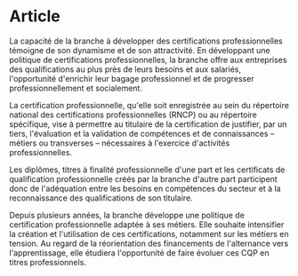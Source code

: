 # Article

La capacité de la branche à développer des certifications professionnelles témoigne de son dynamisme et de son attractivité. En développant une politique de certifications professionnelles, la branche offre aux entreprises des qualifications au plus près de leurs besoins et aux salariés, l'opportunité d'enrichir leur bagage professionnel et de progresser professionnellement et socialement.

La certification professionnelle, qu'elle soit enregistrée au sein du répertoire national des certifications professionnelles (RNCP) ou au répertoire spécifique, vise à permettre au titulaire de la certification de justifier, par un tiers, l'évaluation et la validation de compétences et de connaissances – métiers ou transverses – nécessaires à l'exercice d'activités professionnelles.

Les diplômes, titres à finalité professionnelle d'une part et les certificats de qualification professionnelle créés par la branche d'autre part participent donc de l'adéquation entre les besoins en compétences du secteur et à la reconnaissance des qualifications de son titulaire.

Depuis plusieurs années, la branche développe une politique de certification professionnelle adaptée à ses métiers. Elle souhaite intensifier la création et l'utilisation de ces certifications, notamment sur les métiers en tension. Au regard de la réorientation des financements de l'alternance vers l'apprentissage, elle étudiera l'opportunité de faire évoluer ces CQP en titres professionnels.

